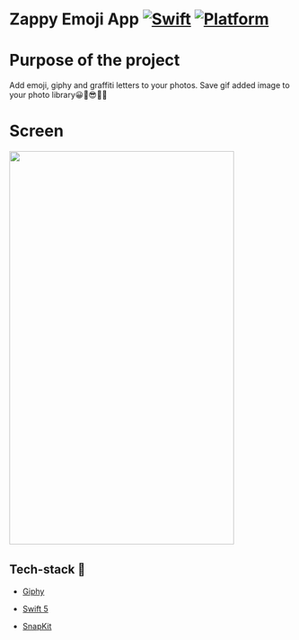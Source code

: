 # Zappy Emoji App [![Swift](https://img.shields.io/badge/Swift-5.1-orange.svg)]() [![Platform](https://img.shields.io/badge/platform-iOS13.6-lightgrey.svg)]()

Purpose of the project
======================

Add emoji, giphy and graffiti letters to your photos. Save gif added image to your photo library😀🥰😎🦄🎨


Screen
======================
<p float="left">
  <img src="zappy.gif" width="400" height= "700"/>&nbsp; 
  </br> 
</p>

## Tech-stack :calling:

<!-- * [MVVM](https://www.raywenderlich.com/34-design-patterns-by-tutorials-mvvm) -->
* [Giphy](https://github.com/Giphy/giphy-ios-sdk/blob/master/Docs.md)

* [Swift 5](https://github.com/apple/swift)

* [SnapKit](https://github.com/SnapKit/SnapKit)
